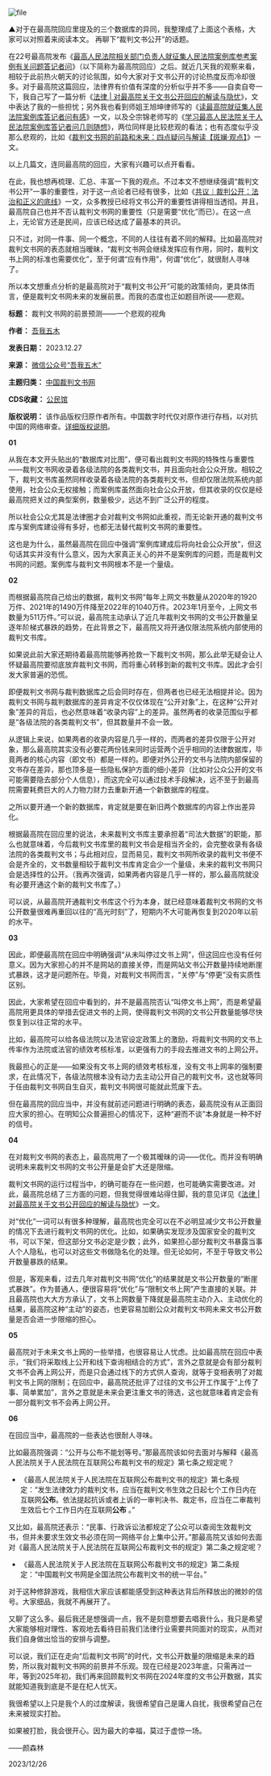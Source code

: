 ![file](https://chinadigitaltimes.net/chinese/files/2023/12/image-1703669312150.png)


▲对于在最高院回应里提及的三个数据库的异同，我整理成了上面这个表格，大家可以对照着来阅读本文。
再聊下“裁判文书公开”的话题。


在22号最高院发布《[最高人民法院相关部门负责人就征集人民法院案例库参考案例有关问题答记者问](https://mp.weixin.qq.com/s?__biz=MzA3MjEwNzYzOQ==\&mid=2650712736\&idx=2\&sn=f113b0360e3aa9d34bb5ed782c276016\&scene=21#wechat_redirect)》（以下简称为最高院回应）之后。就近几天我的观察来看，相较于此前热火朝天的讨论氛围，如今大家对于文书公开的讨论热度反而冷却很多。对于最高院这篇回应，法律界有价值有深度的分析似乎并不多——自卖自夸一下，我自己写了一篇分析《[法律 | 对最高院关于文书公开回应的解读与隐忧](https://mp.weixin.qq.com/s?__biz=MzI4NDU3Mzk1Ng==\&mid=2247485553\&idx=1\&sn=56257b80ac88dec1f21ecddb862ab9ba\&scene=21#wechat_redirect)》，文中表达了我的一些担忧；另外我也看到师姐王旭坤律师写的《[读最高院就征集人民法院案例库答记者问有感](https://mp.weixin.qq.com/s?__biz=MzA5NTg1MTY2Ng==\&mid=2648399915\&idx=1\&sn=1d68286bdb4c54376b063165f49cdc4d\&scene=21#wechat_redirect)》一文，以及仝宗锦老师写的《[学习最高人民法院关于人民法院案例库答记者问几则随想](https://mp.weixin.qq.com/s?__biz=MzI0NDE1NzczMA==\&mid=2649188170\&idx=1\&sn=828cbc1d22fd87155e751e6b8c763685\&scene=21#wechat_redirect)》，两位同样是比较悲观的看法；也有态度似乎没那么悲观的，比如《[裁判文书网的前路和未来：四点疑问与解读【斑斓·观点】](https://mp.weixin.qq.com/s?__biz=MzA3MzIxODIyMg==\&mid=2649805829\&idx=1\&sn=fdd5ff113320cc83a1b1fad24a15075f\&scene=21#wechat_redirect)》一文。


以上几篇文，连同最高院的回应，大家有兴趣可以点开看看。


在此，我也想再梳理、汇总、丰富一下我的观点。不过本文不想继续强调“裁判文书公开”一事的重要性，对于这一点论者已经有很多，比如《[共议︱裁判公开：法治和正义的底线](https://mp.weixin.qq.com/s?__biz=MzU5ODgwNDg3Mw==\&mid=2247487747\&idx=1\&sn=927d997fc7c4962a90584b89dfb475df\&scene=21#wechat_redirect)》一文，众多教授已经将文书公开的重要性讲得相当透彻。并且，最高院自己也并不否认裁判文书网的重要性（只是需要“优化”而已）。在这一点上，无论官方还是民间，应该已经达成了最基本的共识。


只不过，对同一件事、同一个概念，不同的人往往有着不同的解释。比如最高院对裁判文书网的表态就相当暧昧，“裁判文书网会继续发挥应有作用，同时，裁判文书上网的标准也需要优化”，至于何谓“应有作用”，何谓“优化”，就很耐人寻味了。


所以本文想重点分析的是最高院对于“裁判文书公开”可能的政策倾向，更具体而言，便是裁判文书网未来的发展前景。而我的态度也正如题目所说——悲观。




**标题：** 裁判文书网的前景预测——一个悲观的视角  

**作者：** [吾我五木](https://chinadigitaltimes.net/space/吾我五木)  

**发表日期：** 2023.12.27  

**来源：** [微信公众号“吾我五木”](https://web.archive.org/web/https://mp.weixin.qq.com/s/F-M6UrcKJbbf9nF6qKGIpw)  

**主题归类：** [中国裁判文书网](https://chinadigitaltimes.net/space/中国裁判文书网)  

**CDS收藏：** [公民馆](https://chinadigitaltimes.net/space/%E5%85%AC%E6%B0%91%E9%A6%86)  

**版权说明：** 该作品版权归原作者所有。中国数字时代仅对原作进行存档，以对抗中国的网络审查。[详细版权说明](https://chinadigitaltimes.net/chinese/copyright)。


**01** 


从我在本文开头贴出的“数据库对比图”，便可看出裁判文书网的特殊性与重要性——裁判文书网收录着各级法院的各类裁判文书，并且面向社会公众开放。相较之下，裁判文书库虽然同样收录着各级法院的各类裁判文书，但却仅限法院系统内部使用，社会公众无权接触；而案例库虽然面向社会公众开放，但其收录的仅仅是经最高院把关过的典型案例，数量极少，远达不到广泛公开的程度。


所以社会公众尤其是法律圈才会对裁判文书网如此重视，而无论新开通的裁判文书库与案例库建设得有多好，也都无法替代裁判文书网的重要性。


这也是为什么，虽然最高院在回应中强调“案例库建成后将向社会公众开放”，但这句话其实并没有什么意义，因为大家真正关心的并不是案例库的问题，而是裁判文书网的问题。案例库与裁判文书网根本不是一个量级。


**02** 


而根据最高院自己给出的数据，裁判文书网“每年上网文书数量从2020年的1920万件、2021年的1490万件降至2022年的1040万件。2023年1月至今，上网文书数量为511万件。”可以说，最高院主动承认了近几年裁判文书网的文书公开数量呈逐年阶梯式暴跌的趋势，在此背景之下，最高院又将开通仅限法院系统内部使用的裁判文书库。


如果说此前大家还期待着最高院能够再抢救一下裁判文书网，那么此举无疑会让人怀疑最高院要彻底放弃裁判文书网，而将重心转移到新的裁判文书库。因此才会引发大家普遍的恐慌。


即便裁判文书网与裁判数据库之后会同时存在，但两者也已经无法相提并论。因为裁判文书网与裁判数据库的差异肯定不仅仅体现在“公开对象”上，在这种“公开对象”差异的背后，也必然意味着“收录内容”上的差异。虽然两者的收录范围似乎都是“各级法院的各类裁判文书”，但其数量并不会一致。


从逻辑上来说，如果两者的收录内容是几乎一样的，而两者的差异仅限于公开对象，那么最高院其实没有必要花两份钱来同时运营两个近乎相同的法律数据库，毕竟两者的核心内容（即文书）都是一样的。即便对外公开的文书与法院内部保留的文书存在差异，那也顶多是一些隐私保护方面的细小差异（比如对公众公开的文书可能需要隐去部分个人信息），而这完全可以通过技术手段解决，远不至于到最高院需要耗费巨大的人力物力财力去重新开通一个新数据库的程度。


之所以要开通一个新的数据库，肯定就是要在新旧两个数据库的内容上作出差异化。


根据最高院在回应里的说法，未来裁判文书库主要承担着“司法大数据”的职能，那么也就意味着，今后裁判文书库里的裁判文书会是相当齐全的，会完整收录有各级法院的各类裁判文书；与此相对应，显而易见，裁判文书网所收录的裁判文书便不会是齐全的，文书数量相较于裁判文书库肯定会少一个量级，未来的裁判文书网只会是选择性的公开。（我再次强调，如果两者内容是几乎一样的，那么最高院就没有必要开通这个新的裁判文书库了。）


可以说，从最高院开通裁判文书库这个行为本身，就已经意味着裁判文书网的文书公开数量很难再重回以往的“高光时刻”了，短期内不大可能再恢复到2020年以前的水平。


**03** 


因此，即便最高院在回应中明确强调“从未叫停过文书上网”，但这回应也没有任何意义。因为大家担心的并不是网站的直接关停，而是网站文书公开数量持续地断崖式暴跌，这才是问题所在。毕竟，对裁判文书网而言，“关停”与“停更”没有实质性区别。


因此，大家希望在回应中看到的，并不是最高院否认“叫停文书上网”，而是希望最高院用更具体的举措去促进文书的上网，使得裁判文书网的文书公开数量能够尽快恢复到以往正常的水平。


比如，最高院可以给各级法院以及法官设定政策上的激励，将裁判文书网的文书上传率作为法院或法官的绩效考核标准，以更强有力的手段去推进文书的上网公开。


我最担心的正是——如果没有文书上网的绩效考核标准，没有文书上网率的强制要求，在此情况下，各级法院根本没有动力去主动公开自己的裁判文书，这也就等同于任由裁判文书网自生自灭，裁判文书网很可能就此荒废下去。


但在最高院的回应当中，并没有就前述问题进行明确的表态，最高院没有从正面回应大家的担心。在明知公众普遍担心的情况下，这种“避而不谈”本身就是一种不好的信号。


**04** 


在对裁判文书网的表态上，最高院用了一个极其暧昧的词——优化。而并没有明确说明未来裁判文书网的文书公开量是会扩大还是限缩。


裁判文书网的运行过程当中，的确可能存在一些问题，也可能确实需要改进。对此，最高院总结了三方面的问题，但我觉得很难站得住脚，我的意见详见《[法律 | 对最高院关于文书公开回应的解读与隐忧](https://mp.weixin.qq.com/s?__biz=MzI4NDU3Mzk1Ng==\&mid=2247485553\&idx=1\&sn=56257b80ac88dec1f21ecddb862ab9ba\&scene=21#wechat_redirect)》一文。


对“优化”一词可以有很多种理解，最高院也完全可以在不必明显减少文书公开数量的情况下去进行裁判文书网的优化。比如，如果确实发现涉及国家安全的裁判文书，可以下架，但这部分文书必定是少数；此外，如果担心部分裁判文书暴露当事人个人隐私，也可以对这些文书做隐名化的处理。但无论如何，不至于导致文书公开数量暴跌的结果。


但是，客观来看，过去几年对裁判文书网“优化”的结果就是文书公开数量的“断崖式暴跌”。作为普通人，便很容易将“优化”与“限制文书上网”产生直接的关联。并且最高院也大大方方承认了，文书上网数量下降就是最高院主动介入、主动优化的结果，最高院这种“主动”的姿态，也更容易加剧公众对裁判文书网未来文书公开数量是否会进一步限缩的担心。


**05** 


最高院对于未来文书上网的一些举措，也很容易让人忧虑。比如最高院在回应中表示，“我们将采取线上公开和线下查询相结合的方式”，言外之意就是会有部分裁判文书不会再上网公开，而是只会通过线下的方式供人查询，就等于变相表明了对裁判文书上网的限制；在回应中，最高院还批评了过往的文书公开工作属于“上传了事、简单累加”，言外之意就是未来会更注重文书的筛选，这也就意味着肯定会有一部分裁判文书不会再上网公开。


**06** 


在回应当中，最高院的一些表达也很耐人寻味。


比如最高院强调：“公开与公布不能划等号。”那最高院该如何去面对与解释《最高人民法院关于人民法院在互联网公布裁判文书的规定》第七条之规定呢？


* 《最高人民法院关于人民法院在互联网公布裁判文书的规定》第七条规定：“发生法律效力的裁判文书，应当在裁判文书生效之日起七个工作日内在互联网**公布**。依法提起抗诉或者上诉的一审判决书、裁定书，应当在二审裁判生效后七个工作日内在互联网**公布** 。”


又比如，最高院还表示：“民事、行政诉讼法都规定了公众可以查阅生效裁判文书，但并未要求生效文书必须在同一网络平台上集中公开。”那最高院又该如何去面对《最高人民法院关于人民法院在互联网公布裁判文书的规定》第二条之规定呢？


* 《最高人民法院关于人民法院在互联网公布裁判文书的规定》第二条规定：“中国裁判文书网是全国法院公布裁判文书的统一平台。”


对于这种修辞游戏，我相信大家应该都能感受到这种表达背后所释放出的微妙的信号。大家细品，我就不再展开了。


又聊了这么多。最后我还是想强调一点，我不是刻意想要去唱衰什么，我只是希望大家能够相对理性、客观地去看待目前我们法律行业需要共同面对的现实，从而对我们自身做出恰当的安排与调整。


可以说，我们正在走向“后裁判文书网”的时代，文书公开数量的限缩是未来的趋势，所以我对裁判文书网的前景并不乐观。现在已经是2023年底，只需再过一年，等到2025年初，我们再来回顾裁判文书网在2024年度的文书公开数据，其实就能知道我到底是不是在杞人忧天。


我很希望以上只是我个人的过度解读，我很希望自己是庸人自扰，我很希望自己在未来被现实打脸。


如果被打脸，我会很开心。因为最大的幸福，莫过于虚惊一场。


——颜森林


2023/12/26

